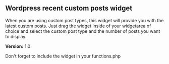 ## Wordpress recent custom posts widget

When you are using custom post types, this widget will provide you with the latest custom posts.
Just drag the widget inside of your widgetarea of choice and select the custom post type and the number of posts you want to display.

**Version:** 1.0  

Don't forget to include the widget in your functions.php

